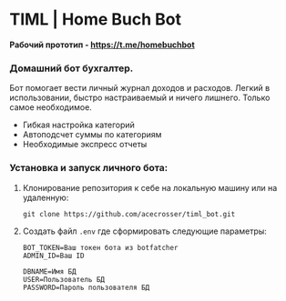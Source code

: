 # TIML | Home Buch Bot

**Рабочий прототип - https://t.me/homebuchbot**

### Домашний бот бухгалтер. 
Бот помогает вести личный журнал доходов и расходов. Легкий в использовании, быстро настраиваемый и
ничего лишнего. Только самое необходимое. 

- Гибкая настройка категорий
- Автоподсчет суммы по категориям
- Необходимые экспресс отчеты


### Установка и запуск личного бота:

1. Клонирование репозитория к себе на локальную машину или на удаленную:
   
   `git clone https://github.com/acecrosser/timl_bot.git`
   

2. Создать файл `.env` где сформировать следующие параметры:
    ```
    BOT_TOKEN=Ваш токен бота из botfatcher
    ADMIN_ID=Ваш ID 

    DBNAME=Имя БД
    USER=Пользователь БД
    PASSWORD=Пароль пользователя БД
    ```
   